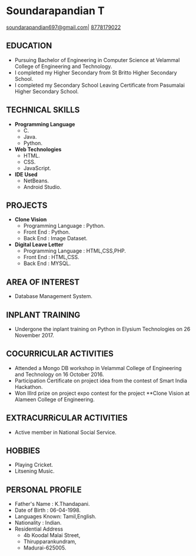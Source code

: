 # Soundarapandian T 
[soundarapandian697@gmail.com](mailto:soundarapandian697@gmail.com)|
[8778179022](tel:8778179022)

## EDUCATION
- Pursuing Bachelor of Engineering in Computer Science  at Velammal College of Engineering and Technology.
- I completed my Higher Secondary  from St Britto Higher Secondary School. 
- I completed my Secondary School Leaving Certificate from Pasumalai Higher Secondary School.

## TECHNICAL SKILLS
   - **Programming Language**
       - C.
       - Java.
       - Python.
   - **Web Technologies**
       - HTML.
       - CSS.
       - JavaScript.
   - **IDE Used**
       - NetBeans.
       - Android Studio.
       
## PROJECTS
   - **Clone Vision**
     - Programming Language : Python.
     - Front End : Python.
     - Back  End : Image Dataset.
   - **Digital Leave Letter**
     - Programming Language : HTML,CSS,PHP.
     - Front End : HTML,CSS.
     - Back  End : MYSQL.
     
## AREA OF INTEREST
   - Database Management System.
     
## INPLANT TRAINING
   - Undergone the inplant training on Python in Elysium Technologies on 26 November 2017.
        
## COCURRICULAR ACTIVITIES
   - Attended a Mongo DB workshop in Velammal College of Engineering and Technology on 16 October 2016.
   - Participation Certificate on project idea from the contest of Smart India Hackathon.
   - Won IIIrd prize on project expo contest for the project **Clone Vision at Alameen College of Engineering.
     
## EXTRACURRiCULAR ACTIVITIES
   - Active member in National Social Service.
## HOBBIES
   - Playing Cricket.
   - Litsening Music.
## PERSONAL PROFILE
   - Father's Name  : K.Thandapani.
   - Date of Birth  : 06-04-1998.
   - Languages Known: Tamil,English.
   - Nationality    : Indian.
   - Residential Address
      - 4b Koodal Malai Street,
      - Thirupparankundram,
      - Madurai-625005.
           
